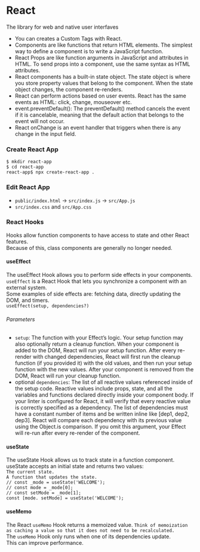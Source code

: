 # React
The library for web and native user interfaves
- You can creates a Custom Tags with React.
- Components are like functions that return HTML elements. The simplest way to define a component is to write a JavaScript function.
- React Props are like function arguments in JavaScript and attributes in HTML. To send props into a component, use the same syntax as HTML attributes.
- React components has a built-in state object. The state object is where you store property values that belong to the component. When the state object changes, the component re-renders.
- React can perform actions based on user events. React has the same events as HTML: click, change, mouseover etc.
- event.preventDefault(): The preventDefault() method cancels the event if it is cancelable, meaning that the default action that belongs to the event will not occur.
- React onChange is an event handler that triggers when there is any change in the input field.
### Create React App
`$ mkdir react-app`  
`$ cd react-app`  
`react-app$ npx create-react-app .`  
### Edit React App
- `public/index.html` -> `src/index.js` -> `src/App.js`
- `src/index.css` and `src/App.css`

### React Hooks
Hooks allow function components to have access to state and other React features.  
Because of this, class components are generally no longer needed.
#### useEffect
The useEffect Hook allows you to perform side effects in your components.  
`useEffect` is a React Hook that lets you synchronize a component with an external system.  
Some examples of side effects are: fetching data, directly updating the DOM, and timers.  
`useEffect(setup, dependencies?)`  
###### Parameters
- `setup`: The function with your Effect’s logic. Your setup function may also optionally return a cleanup function. When your component is added to the DOM, React will run your setup function. After every re-render with changed dependencies, React will first run the cleanup function (if you provided it) with the old values, and then run your setup function with the new values. After your component is removed from the DOM, React will run your cleanup function.  
- optional `dependencies`: The list of all reactive values referenced inside of the setup code. Reactive values include props, state, and all the variables and functions declared directly inside your component body. If your linter is configured for React, it will verify that every reactive value is correctly specified as a dependency. The list of dependencies must have a constant number of items and be written inline like [dep1, dep2, dep3]. React will compare each dependency with its previous value using the Object.is comparison. If you omit this argument, your Effect will re-run after every re-render of the component.  
#### useState
The useState Hook allows us to track state in a function component.  
useState accepts an initial state and returns two values:  
  `The current state.`  
  `A function that updates the state.`  
  `// const _mode = useState('WELCOME');`  
  `// const mode = _mode[0];`  
  `// const setMode = _mode[1];`  
  `const [mode. setMode] = useState('WELCOME');`  
#### useMemo
The React `useMemo` Hook returns a memoized value. `Think of memoization as caching a value so that it does not need to be recalculated.`  
The `useMemo` Hook only runs when one of its dependencies update.  
This can improve performance.  

